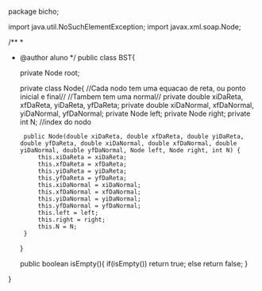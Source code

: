 package bicho;

import java.util.NoSuchElementException;
import javax.xml.soap.Node;

/**
 *
 * @author aluno
 */
public class BST{
    
    private Node root;
    
    private class Node{
        //Cada nodo tem uma equacao de reta, ou ponto inicial e final//
        //Tambem tem uma normal//
        private double xiDaReta, xfDaReta, yiDaReta, yfDaReta;
        private double xiDaNormal, xfDaNormal, yiDaNormal, yfDaNormal;
        private Node left;
        private Node right;
        private int N;  //index do nodo

        public Node(double xiDaReta, double xfDaReta, double yiDaReta, double yfDaReta, double xiDaNormal, double xfDaNormal, double yiDaNormal, double yfDaNormal, Node left, Node right, int N) {
            this.xiDaReta = xiDaReta;
            this.xfDaReta = xfDaReta;
            this.yiDaReta = yiDaReta;
            this.yfDaReta = yfDaReta;
            this.xiDaNormal = xiDaNormal;
            this.xfDaNormal = xfDaNormal;
            this.yiDaNormal = yiDaNormal;
            this.yfDaNormal = yfDaNormal;
            this.left = left;
            this.right = right;
            this.N = N;
        }
    }
    
    public boolean isEmpty(){
        if(isEmpty())
            return true;
        else return false;
    }
    
    
    
}
